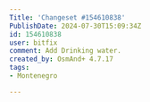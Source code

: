 ```yaml
---
Title: 'Changeset #154610838'
PublishDate: 2024-07-30T15:09:34Z
id: 154610838
user: bitfix
comment: Add Drinking water.
created_by: OsmAnd+ 4.7.17
tags:
- Montenegro

---
```

